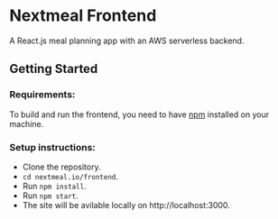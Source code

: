 # Nextmeal Frontend 


A React.js meal planning app with an AWS serverless backend.


## Getting Started

### Requirements: 

To build and run the frontend, you need to have [npm](https://www.npmjs.com/) installed on your machine.  


### Setup instructions: 


- Clone the repository.  
- `cd nextmeal.io/frontend`.
- Run `npm install`.
- Run `npm start`.
- The site will be avilable locally on http://localhost:3000.



